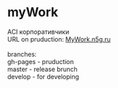 # myWork
ACI корпоративчики<br>
URL on pruduction: [MyWork.n5g.ru](http://mywork.n5g.ru/)
<br><br>
branches:<br>
gh-pages - pruduction <br>
master - release brunch <br>
develop - for developing <br>

